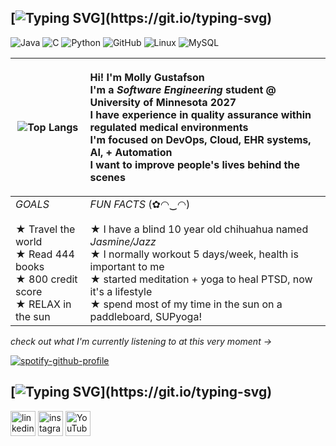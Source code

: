 
<!---
bambistacks/bambistacks is a ✨ special ✨ repository because its `README.md` (this file) appears on your GitHub profile.
You can click the Preview link to take a look at your changes. -->


## [![Typing SVG](https://readme-typing-svg.demolab.com?font=times+new+roman&pause=1000&color=7c6f86&width=435&lines=first+things+first...)](https://git.io/typing-svg)

![Java](https://img.shields.io/badge/Java-Novice-7c6f86) ![C](https://img.shields.io/badge/C-Novice-7c6f86) ![Python](https://img.shields.io/badge/Python-Novice-7c6f86?logo=Python&logoColor=c7c2cb) ![GitHub](https://img.shields.io/badge/GitHub-Intermediate-7c6f86?logo=GitHub&logoColor=c7c2cb) ![Linux](https://img.shields.io/badge/Linux-Novice-7c6f86?logo=Linux&logoColor=c7c2cb) ![MySQL](https://img.shields.io/badge/MySQL-Novice-7c6f86?logo=MySQL&logoColor=c7c2cb)


| ![Top Langs](https://github-readme-stats.vercel.app/api/top-langs/?username=itsmolly444x&langs_count=20&bg_color=c7c2cb&title_color=000000&text_color=000000) | <p align="left">Hi! I'm Molly Gustafson<br> I'm a *Software Engineering* student @ University of Minnesota 2027<br> I have experience in quality assurance within regulated medical environments<br>I'm focused on DevOps, Cloud, EHR systems, AI, + Automation <br> I want to improve people's lives behind the scenes<br> </p> |
|-------------------------|-------------------------|
*GOALS* <br><br> ★ Travel the world <br> ★ Read 444 books <br> ★ 800 credit score <br>★ RELAX in the sun | *FUN FACTS* (✿◠‿◠) <br><br> ★ I have a blind 10 year old chihuahua named *Jasmine/Jazz* <br> ★ I normally workout 5 days/week, health is important to me <br> ★ started meditation + yoga to heal PTSD, now it's a lifestyle <br> ★ spend most of my time in the sun on a paddleboard, SUPyoga! <br>



*check out what I'm currently listening to at this very moment →* 



[<p align="left">![spotify-github-profile](https://spotify-github-profile.kittinanx.com/api/view?uid=31vvc2il62xv5jdpqgyoyk2h2psm&cover_image=true&theme=natemoo-re&show_offline=true&background_color=121212&interchange=false&bar_color=fc0388&bar_color_cover=false)](https://github.com/kittinan/spotify-github-profile) 

## [![Typing SVG](https://readme-typing-svg.demolab.com?font=times+new+roman&pause=1000&color=7c6f86&width=435&lines=lets+connect+on+socials...)](https://git.io/typing-svg) 
[<img src='https://cdn.jsdelivr.net/npm/simple-icons@3.0.1/icons/linkedin.svg' alt='linkedin' height='40'>](https://www.linkedin.com/in/itsmolly444x/)  [<img src='https://cdn.jsdelivr.net/npm/simple-icons@3.0.1/icons/instagram.svg' alt='instagram' height='40'>](https://www.instagram.com/itsmolly444x/)  [<img src='https://cdn.jsdelivr.net/npm/simple-icons@3.0.1/icons/youtube.svg' alt='YouTube' height='40'>](https://www.youtube.com/@itsmolly444x) 
